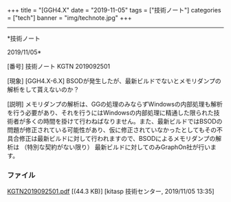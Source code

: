 ﻿+++
title = "[GGH4.X"
date = "2019-11-05"
tags = ["技術ノート"]
categories = ["tech"]
banner = "img/technote.jpg"
+++

-----------------------------------------------------------------------------------------------------------------------------

*技術ノート

2019/11/05*


[番号]
技術ノート KGTN 2019092501

[現象]
[GGH4.X-6.X]
BSODが発生したが、最新ビルドでないとメモリダンプの解析をして貰えないのか？

[説明]
メモリダンプの解析は、GGの処理のみならずWindowsの内部処理も解析を行う必要があり、それを行うにはWindowsの内部処理に精通した限られた技術者が多くの時間を掛けて行わねばなりません。また、最新ビルドではBSODの問題が修正されている可能性があり、仮に修正されていなかったとしてもその不具合修正は最新ビルドに対して行われますので、BSODによるメモリダンプの解析は
（特別な契約がない限り） 最新ビルドに対してのみGraphOn社が行います。


### ファイル

 
 


[KGTN2019092501.pdf](http://techreport.kitasp.net/attachments/download/4391/KGTN2019092501.pdf)
 [(44.3 KB)] [kitasp 技術センター, 2019/11/05
13:35]


 


 

